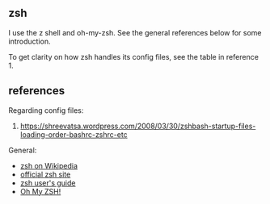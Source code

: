 
## zsh

I use the z shell and oh-my-zsh.  See the general references below for some
introduction.

To get clarity on how zsh handles its config files, see the table in reference
1.

## references

Regarding config files:

1. https://shreevatsa.wordpress.com/2008/03/30/zshbash-startup-files-loading-order-bashrc-zshrc-etc

General:

* [zsh on Wikipedia](https://en.wikipedia.org/wiki/Z_shell)
* [official zsh site](https://www.zsh.org)
* [zsh user's guide](http://zsh.sourceforge.net/Guide/zshguide.html)
* [Oh My ZSH!](https://ohmyz.sh)

